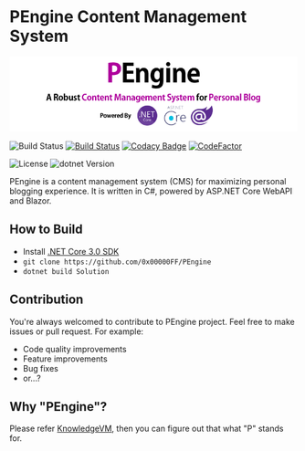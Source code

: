 # PEngine Content Management System

<p align="center">
    <img src="Documentation/PEngineBanner.png" />
</p>

![Build Status](https://github.com/0x00000FF/PEngine/workflows/Github%20Action%20Build/badge.svg) [![Build Status](https://dev.azure.com/knowledge0636/PEngine/_apis/build/status/0x00000FF.PEngine?branchName=master)](https://dev.azure.com/knowledge0636/PEngine/_build/latest?definitionId=1&branchName=master) [![Codacy Badge](https://api.codacy.com/project/badge/Grade/33bfd0a3367e497984b2866c7b68f92e)](https://www.codacy.com/manual/0x00000FF/PEngine?utm_source=github.com&amp;utm_medium=referral&amp;utm_content=0x00000FF/PEngine&amp;utm_campaign=Badge_Grade) [![CodeFactor](https://www.codefactor.io/repository/github/0x00000ff/pengine/badge/master)](https://www.codefactor.io/repository/github/0x00000ff/pengine/overview/master)

![License](https://img.shields.io/github/license/0x00000FF/PEngine) ![dotnet Version](https://img.shields.io/badge/dotnet-3.0-blueviolet)

PEngine is a content management system (CMS) for maximizing personal blogging experience. It is written in C#, powered by ASP.NET Core WebAPI and Blazor.

## How to Build

 * Install [.NET Core 3.0 SDK](https://dotnet.microsoft.com/download)
 * `git clone https://github.com/0x00000FF/PEngine`
 * `dotnet build Solution`

## Contribution

You're always welcomed to contribute to PEngine project. Feel free to make issues or pull request. For example:

 * Code quality improvements
 * Feature improvements
 * Bug fixes
 * or...?

## Why "PEngine"?

Please refer [KnowledgeVM](https://github.com/0x00000ff/knowledge-vm), then you can figure out that what "P" stands for.